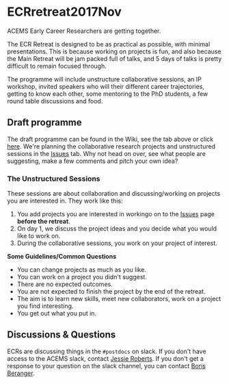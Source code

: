 # ECRretreat2017Nov

ACEMS Early Career Researchers are getting together.

The ECR Retreat is designed to be as practical as possible, with minimal presentations. This is because working on projects is fun, and also because the Main Retreat will be jam packed full of talks, and 5 days of talks is pretty difficult to remain focused through.   

The programme will include unstructure collaborative sessions, an IP workshop, invited speakers who will their different career trajectories, getting to know each other, some mentoring to the PhD students, a few round table discussions and food.    

## Draft programme

The draft programme can be found in the Wiki, see the tab above or click [here](https://github.com/ACEMS/ECRretreat2017Nov/wiki). We're planning the collaborative research projects and unstructured sessions in the [Issues](https://github.com/ACEMS/ECRretreat2017Nov/issues) tab. Why not head on over, see what people are suggesting, make a few comments and pitch your own idea?
   

### The Unstructured Sessions
These sessions are about collaboration and discussing/working on projects you are interested in. They work like this: 
1. You add projects you are interested in workingo on to the [Issues](https://github.com/ACEMS/ECRretreat2017Nov/issues) page **before the retreat**.
2. On day 1, we discuss the project ideas and you decide what you would like to work on.
3. During the collaborative sessions, you work on your project of interest. 

**Some Guidelines/Common Questions** 
* You can change projects as much as you like. 
* You can work on a project you didn't suggest.
* There are no expected outcomes.
* You are not expected to finish the project by the end of the retreat. 
* The aim is to learn new skills, meet new collaborators, work on a project you find interesting. 
* You get out what you put in. 

## Discussions & Questions

ECRs are discussing things in the `#postdocs` on slack.  If you don't have access to the ACEMS slack, contact [Jessie Roberts](https://acems.org.au/our-people/jessie-roberts). If you don't get a response to your question on the slack channel, you can contact [Boris Beranger](https://acems.org.au/our-people/boris-beranger).



